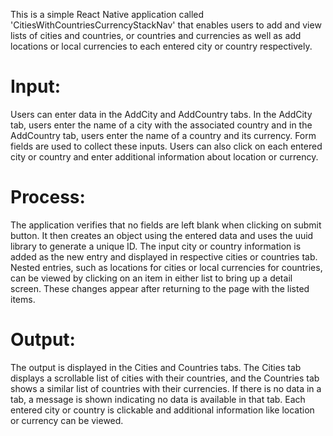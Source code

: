 This is a simple React Native application called 'CitiesWithCountriesCurrencyStackNav' that enables users to add and view lists of cities and countries, or countries and currencies as well as add locations or local currencies to each entered city or country respectively.

# Input:
Users can enter data in the AddCity and AddCountry tabs. In the AddCity tab, users enter the name of a city with the associated country and in the AddCountry tab, users enter the name of a country and its currency. Form fields are used to collect these inputs. Users can also click on each entered city or country and enter additional information about location or currency.

# Process:
The application verifies that no fields are left blank when clicking on submit button. It then creates an object using the entered data and uses the uuid library to generate a unique ID. The input city or country information is added as the new entry and displayed in respective cities or countries tab. Nested entries, such as locations for cities or local currencies for countries, can be viewed by clicking on an item in either list to bring up a detail screen. These changes appear after returning to the page with the listed items.

# Output:
The output is displayed in the Cities and Countries tabs. The Cities tab displays a scrollable list of cities with their countries, and the Countries tab shows a similar list of countries with their currencies. If there is no data in a tab, a message is shown indicating no data is available in that tab. Each entered city or country is clickable and additional information like location or currency can be viewed.